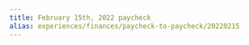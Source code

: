 ```yaml
---
title: February 15th, 2022 paycheck
alias: experiences/finances/paycheck-to-paycheck/20220215
---
```

